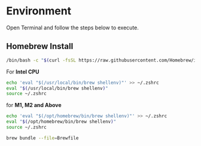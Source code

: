 # Environment

Open Terminal and follow the steps below to execute.

## Homebrew Install
```sh
/bin/bash -c "$(curl -fsSL https://raw.githubusercontent.com/Homebrew/install/HEAD/install.sh)"
```

For **Intel CPU**
```sh
echo 'eval "$(/usr/local/bin/brew shellenv)"' >> ~/.zshrc
eval "$(/usr/local/bin/brew shellenv)"
source ~/.zshrc
```

for **M1, M2 and Above**
```sh
echo 'eval "$(/opt/homebrew/bin/brew shellenv)"' >> ~/.zshrc
eval "$(/opt/homebrew/bin/brew shellenv)"
source ~/.zshrc
```

```sh
brew bundle --file=Brewfile
```
